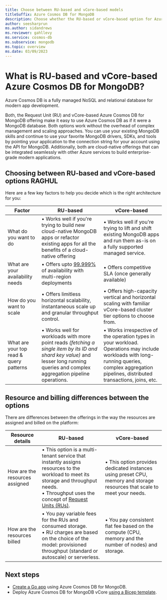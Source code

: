 ```yaml
---
title: Choose between RU-based and vCore-based models
titleSuffix: Azure Cosmos DB for MongoDB
description: Choose whether the RU-based or vCore-based option for Azure Cosmos DB for MongoDB is ideal for your workload.
author: seesharprun
ms.author: sidandrews
ms.reviewer: gahllevy
ms.service: cosmos-db
ms.subservice: mongodb
ms.topic: overview
ms.date: 03/09/2023
---
```


# What is RU-based and vCore-based Azure Cosmos DB for MongoDB?

Azure Cosmos DB is a fully managed NoSQL and relational database for modern app development.

Both, the Request Unit (RU) and vCore-based Azure Cosmos DB for MongoDB offering make it easy to use Azure Cosmos DB as if it were a MongoDB database. Both options work without the overhead of complex management and scaling approaches. You can use your existing MongoDB skills and continue to use your favorite MongoDB drivers, SDKs, and tools by pointing your application to the connection string for your account using the API for MongoDB. Additionally, both are cloud-native offerings that can be integrated seamlessly with other Azure services to build enterprise-grade modern applications.

## Choosing between RU-based and vCore-based options RAGHUL 

Here are a few key factors to help you decide which is the right architecture for you:

| Factor | RU-based | vCore-based |
| ----------- | ----------- | -------|
| What do you want to do |  &bull; Works well if you're trying to build new cloud-native MongoDB apps or refactor existing apps for all the benefits of a cloud-native offering | &bull; Works well if you're trying to lift and shift existing MongoDB apps and run them as-is on a fully supported managed service. |
| What are your availability needs | &bull; Offers upto [99.999%](../high-availability.md#slas) of availability with multi-region deployments | &bull; Offers competitive SLA (once generally available) |
| How do you want to scale | &bull; Offers limitless horizontal scalability, instantaneous scale up and granular throughput control. | &bull; Offers high-capacity vertical and horizontal scaling with familiar vCore-based cluster tier options to choose from. |
| What are your top read & query patterns | &bull; Works well for workloads with more point reads *(fetching a single item by its ID and shard key value)* and lesser long running queries and complex aggregation pipeline operations. | &bull; Works irrespective of the operation types in your workload. Operations may include workloads with long-running queries, complex aggregation pipelines, distributed transactions, joins, etc. |

## Resource and billing differences between the options

There are differences between the offerings in the way the resources are assigned and billed on the platform:

| Resource details | RU-based | vCore-based |
| ----------- | ----------- | -------|
| How are the resources assigned | &bull; This option is a multi-tenant service that instantly assigns resources to the workload to meet its storage and throughput needs. <br/>&bull; Throughput uses the concept of [Request Units (RUs)](../request-units.md). | &bull; This option provides dedicated instances using preset CPU, memory and storage resources that scale to meet your needs. |
| How are the resources billed | &bull; You pay variable fees for the RUs and consumed storage. <br/>&bull; RU charges are based on the choice of the model: provisioned throughput (standard or autoscale) or serverless. | &bull; You pay consistent flat fee based on the compute (CPU, memory and the number of nodes) and storage. |

## Next steps

- [Create a Go app](quickstart-go.md) using Azure Cosmos DB for MongoDB.
- Deploy Azure Cosmos DB for MongoDB vCore [using a Bicep template](vcore/quickstart-bicep.md).
